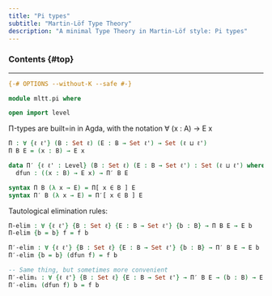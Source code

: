 ```yaml
---
title: "Pi types"
subtitle: "Martin-Löf Type Theory"
description: "A minimal Type Theory in Martin-Löf style: Pi types"
---
```


### Contents {#top}


--------------------------------------------------------------------------------

```agda
{-# OPTIONS --without-K --safe #-}

module mltt.pi where

open import level
```

Π-types are built=in in Agda, with the notation ∀ (x : A) → E x

```agda
Π : ∀ {ℓ ℓ'} (B : Set ℓ) (E : B → Set ℓ') → Set (ℓ ⊔ ℓ') 
Π B E = (x : B) → E x

data Π′ {ℓ ℓ' : Level} (B : Set ℓ) (E : B → Set ℓ') : Set (ℓ ⊔ ℓ') where
  dfun : ((x : B) → E x) → Π′ B E

syntax Π B (λ x → E) = Π[ x ∈ B ] E
syntax Π′ B (λ x → E) = Π′[ x ∈ B ] E
```

Tautological elimination rules:

```agda
Π-elim : ∀ {ℓ ℓ'} {B : Set ℓ} {E : B → Set ℓ'} {b : B} → Π B E → E b
Π-elim {b = b} f = f b

Π′-elim : ∀ {ℓ ℓ'} {B : Set ℓ} {E : B → Set ℓ'} {b : B} → Π′ B E → E b
Π′-elim {b = b} (dfun f) = f b

-- Same thing, but sometimes more convenient
Π′-elim₁ : ∀ {ℓ ℓ'} {B : Set ℓ} {E : B → Set ℓ'} → Π′ B E → (b : B) → E b 
Π′-elim₁ (dfun f) b = f b
```
